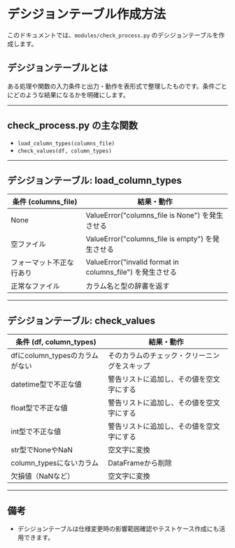 # デシジョンテーブル作成方法

このドキュメントでは、`modules/check_process.py` のデシジョンテーブルを作成します。

## デシジョンテーブルとは
ある処理や関数の入力条件と出力・動作を表形式で整理したものです。条件ごとにどのような結果になるかを明確にします。

---

## check_process.py の主な関数
- `load_column_types(columns_file)`
- `check_values(df, column_types)`

---

## デシジョンテーブル: load_column_types
| 条件 (columns_file)         | 結果・動作                                      |
|----------------------------|------------------------------------------------|
| None                       | ValueError("columns_file is None") を発生させる |
| 空ファイル                 | ValueError("columns_file is empty") を発生させる|
| フォーマット不正な行あり    | ValueError("invalid format in columns_file") を発生させる|
| 正常なファイル              | カラム名と型の辞書を返す                        |

---

## デシジョンテーブル: check_values
| 条件 (df, column_types)         | 結果・動作                                      |
|---------------------------------|------------------------------------------------|
| dfにcolumn_typesのカラムがない   | そのカラムのチェック・クリーニングをスキップ     |
| datetime型で不正な値            | 警告リストに追加し、その値を空文字にする         |
| float型で不正な値               | 警告リストに追加し、その値を空文字にする         |
| int型で不正な値                 | 警告リストに追加し、その値を空文字にする         |
| str型でNoneやNaN                | 空文字に変換                                    |
| column_typesにないカラム         | DataFrameから削除                               |
| 欠損値（NaNなど）               | 空文字に変換                                    |

---

## 備考
- デシジョンテーブルは仕様変更時の影響範囲確認やテストケース作成にも活用できます。
